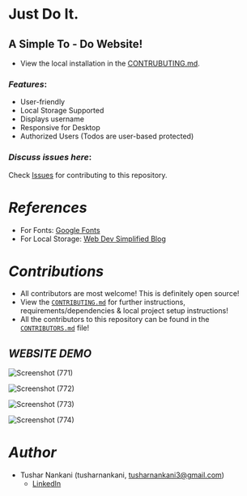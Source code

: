 
# Just Do It.

## A Simple To - Do Website!

- View the local installation in the [CONTRUBUTING.md](https://github.com/darkkphoenyx/task1_Todo_final/blob/master/CONTRIBUTING.md).

### *Features*:

* User-friendly
* Local Storage Supported
* Displays username
* Responsive for Desktop
* Authorized Users (Todos are user-based protected)

### *Discuss issues here*:

Check [Issues](https://github.com/darkkphoenyx/task1_Todo_final/issues) for contributing to this repository.


# *References*

* For Fonts: [Google Fonts](https://fonts.googleapis.com/css2?family=Work+Sans:wght@300&display=swap)
* For Local Storage: [Web Dev Simplified Blog](https://blog.webdevsimplified.com/2020-08/cookies-localStorage-sessionStorage/)

# *Contributions*

- All contributors are most welcome! This is definitely open source!
- View the [`CONTRIBUTING.md`](https://github.com/tusharnankani/ToDoList/blob/master/CONTRIBUTING.md) for further instructions, requirements/dependencies & local project setup instructions!
- All the contributors to this repository can be found in the [`CONTRIBUTORS.md`](https://github.com/tusharnankani/ToDoList/blob/master/CONTRIBUTORS.md) file!

## *WEBSITE DEMO*

![Screenshot (771)](https://user-images.githubusercontent.com/61280281/99399713-0844b900-290c-11eb-8d7c-1199319b4a9e.png)

![Screenshot (772)](https://user-images.githubusercontent.com/61280281/99399731-0da20380-290c-11eb-8a59-e0a2e5f9b19f.png)

![Screenshot (773)](https://user-images.githubusercontent.com/61280281/99399728-0d096d00-290c-11eb-9ee5-59cc8358676c.png)

![Screenshot (774)](https://user-images.githubusercontent.com/61280281/99399723-0b3fa980-290c-11eb-8728-03d974be548d.png)

# *Author*

* Tushar Nankani (tusharnankani, tusharnankani3@gmail.com)
  - [LinkedIn](https://www.linkedin.com/in/tusharnankani)
